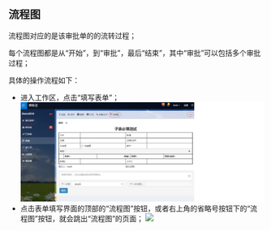 ## 流程图
流程图对应的是该审批单的的流转过程；

每个流程图都是从“开始”，到“审批”，最后“结束”，其中“审批”可以包括多个审批过程；

具体的操作流程如下：
- 进入工作区，点击“填写表单”；
![](images/flowchart1.png)
- 点击表单填写界面的顶部的“流程图”按钮，或者右上角的省略号按钮下的“流程图”按钮，就会跳出“流程图”的页面；
![](images/flowchart12.png)

